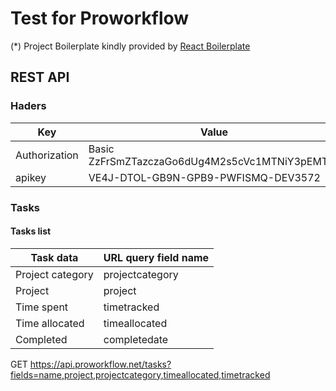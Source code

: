 # Test for Proworkflow

(*) Project Boilerplate kindly provided by [React Boilerplate](https://github.com/react-boilerplate/react-boilerplate)

## REST API
### Haders
| Key | Value |
|---|---|
| Authorization | Basic ZzFrSmZTazczaGo6dUg4M2s5cVc1MTNiY3pEMTg= |
| apikey | VE4J-DTOL-GB9N-GPB9-PWFISMQ-DEV3572 |


### Tasks
#### Tasks list
| Task data | URL query field name |
|---|---|
| Project category | projectcategory |
| Project | project | project |
| Time spent | timetracked |
| Time allocated | timeallocated |
| Completed | completedate |

GET https://api.proworkflow.net/tasks?fields=name,project,projectcategory,timeallocated,timetracked
